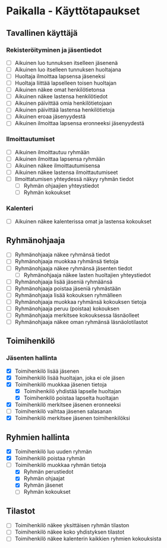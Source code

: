 # Paikalla - Käyttötapaukset

## Tavallinen käyttäjä

### Rekisteröityminen ja jäsentiedot

- [ ] Aikuinen luo tunnuksen itselleen jäsenenä
- [ ] Aikuinen luo itselleen tunnuksen huoltajana
- [ ] Huoltaja ilmoittaa lapsensa jäseneksi
- [ ] Huoltaja liittää lapselleen toisen huoltajan
- [ ] Aikuinen näkee omat henkilötietonsa
- [ ] Aikuinen näkee lastensa henkilötiedot
- [ ] Aikuinen päivittää omia henkilötietojaan
- [ ] Aikuinen päivittää lastensa henkilötietoja
- [ ] Aikuinen eroaa jäsenyydestä
- [ ] Aikuinen ilmoittaa lapsensa eronneeksi jäsenyydestä

### Ilmoittautumiset

- [ ] Aikuinen ilmoittautuu ryhmään
- [ ] Aikuinen ilmoittaa lapsensa ryhmään
- [ ] Aikuinen näkee ilmoittautumisensa
- [ ] Aikuinen näkee lastensa ilmoittautumiseet
- [ ] Ilmoittatumisen yhteydessä näkyy ryhmän tiedot
  - [ ] Ryhmän ohjaajien yhteystiedot
  - [ ] Ryhmän kokoukset

### Kalenteri

- [ ] Aikuinen näkee kalenterissa omat ja lastensa kokoukset

## Ryhmänohjaaja

- [ ] Ryhmänohjaaja näkee ryhmänsä tiedot
- [ ] Ryhmänohjaaja muokkaa ryhmänsä tietoja
- [ ] Ryhmänohjaaja näkee ryhmänsä jäsenten tiedot
  - [ ] Ryhmänohjaaja näkee lasten huoltajien yhteystiedot
- [ ] Ryhmänohjaaja lisää jäseniä ryhmäänsä
- [ ] Ryhmänohjaaja poistaa jäseniä ryhmästään
- [ ] Ryhmänohjaaja lisää kokouksen ryhmälleen
- [ ] Ryhmänohjaaja muokkaa ryhmänsä kokouksen tietoja
- [ ] Ryhmänohjaaja peruu (poistaa) kokouksen  
- [ ] Ryhmänohjaaja merkitsee kokouksessa läsnäolleet
- [ ] Ryhmänohjaaja näkee oman ryhmänsä läsnäolotilastot

## Toimihenkilö

### Jäsenten hallinta

- [x] Toimihenkilö lisää jäsenen
- [x] Toimihenkilö lisää huoltajan, joka ei ole jäsen
- [x] Toimihenkilö muokkaa jäsenen tietoja
  - [x] Toimihenkilö yhdistää lapselle huoltajan
  - [x] Toimihenkilö poistaa lapselta huoltajan
- [x] Toimihenkilö merkitsee jäsenen eronneeksi
- [ ] Toimihenkilö vaihtaa jäsenen salasanan
- [x] Toimihenkilö merkitsee jäsenen toimihenkilöksi

## Ryhmien hallinta
- [x] Toimihenkilö luo uuden ryhmän
- [x] Toimihenkilö poistaa ryhmän
- [ ] Toimihenkilö muokkaa ryhmän tietoja
  - [x] Ryhmän perustiedot
  - [x] Ryhmän ohjaajat
  - [x] Ryhmän jäsenet
  - [ ] Ryhmän kokoukset

## Tilastot
- [ ] Toimihenkilö näkee yksittäisen ryhmän tilaston
- [ ] Toimihenkilö näkee koko yhdistyksen tilastot
- [ ] Toimihenkilö näkee kalenterin kaikkien ryhmien kokouksista
